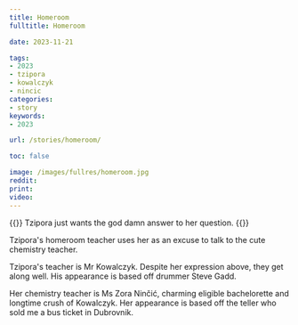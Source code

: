 ```yaml
---
title: Homeroom
fulltitle: Homeroom

date: 2023-11-21

tags:
- 2023
- tzipora
- kowalczyk
- nincic
categories:
- story
keywords:
- 2023

url: /stories/homeroom/

toc: false

image: /images/fullres/homeroom.jpg
reddit:
print:
video:
---
```

{{<hint caption>}}
Tzipora just wants the god damn answer to her question.
{{</hint>}}

Tzipora's homeroom teacher uses her as an excuse to talk to the cute chemistry teacher.

Tzipora's teacher is Mr Kowalczyk. Despite her expression above, they get along well. His appearance is based off drummer Steve Gadd.

Her chemistry teacher is Ms Zora Ninčić, charming eligible bachelorette and longtime crush of Kowalczyk. Her appearance is based off the teller who sold me a bus ticket in Dubrovnik.